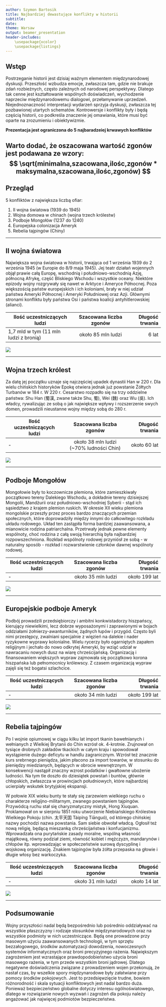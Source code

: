 ```yaml
---
author: Szymon Bartosik
title: Najbardziej dewastujące konflikty w historii
subtitle:
date: 
theme: Warsaw
output: beamer_presentation
header-includes: 
    \usepackage{xcolor}
    \usepackage{listings}
---
```




## Wstęp

Postrzeganie historii jest dzisiaj ważnym elementem międzynarodowej dyskusji. Przeszłość wzbudza emocje, zwłaszcza tam, gdzie nie brakuje zdań rozbieżnych, często zależnych od narodowej perspektywy. Dlatego tak cenne jest kształtowanie wspólnych doświadczeń, wychodzenie naprzeciw międzynarodowemu dialogowi, przełamywanie uprzedzeń. Niejednoznaczność interpretacji wydarzeń sprzyja dyskusji, zwłaszcza tej pozbawionej utartych schematów. Kontrowersje i konflikty były i będą częścią historii, co podkreśla znaczenie jej omawiania, które musi być oparte na zrozumieniu i obiektywizmie.

**Prezentacja jest ograniczona do 5 najbaradzeiej krwawych konfliktów**

Warto dodać, że oszacowana wartość zgonów jest podawana ze wzory: 
$$ \sqrt(minimalna,szacowana,ilośc,zgonów * maksymalna,szacowana,ilośc,zgonów) $$
---

## Przegląd

5 konfliktów z największa liczbą ofiar:
<!--- UWAGA WAŻNE pusta linia odstępu -->

1. II wojna światowa (1939 do 1945)
2. Wojna domowa w chinach (wojna trzech królestw)
3. Podboje Mongołów (1237 do 1240)
4. Europejska colonizacja Ameryk
5. Rebelia tajpingów (Chiny)
---
## II wojna światowa

Największa wojna światowa w historii, trwająca od 1 września 1939 do 2 września 1945 (w Europie do 8/9 maja 1945). Jej teatr działań wojennych objął prawie całą Europę, wschodnią i południowo-wschodnią Azję, północną Afrykę, część Bliskiego Wschodu i wszystkie oceany. Niektóre epizody wojny rozgrywały się nawet w Arktyce i Ameryce Północnej. Poza większością państw europejskich i ich koloniami, brały w niej udział państwa Ameryki Północnej i Ameryki Południowej oraz Azji. Głównymi stronami konfliktu były państwa Osi i państwa koalicji antyhitlerowskiej (alianci).  

| Ilość uczestniczących ludzi        | Szacowana liczba zgonów           | Długość trwania |
| ------------- |:-------------:| -----:|
| 1,7 mld w tym (11 mln ludzi z bronią)           | około 85 mln ludzi | 6 lat |
![](9.jpg)

<!--- Niestety pomiędzy tak zdefiniowanymi  blokami nie można umieszczać innych elementów-->
---
## Wojna trzech królest

Za datę jej początku uznaje się najczęściej upadek dynastii Han w 220 r. Dla wielu chińskich historyków Epokę otwiera jednak już powstanie Żółtych Turbanów w 184 r. W 220 r. Cesarstwo rozpadło się na trzy oddzielne państwa: Shu Han (蜀漢, zwane także Shu, 蜀), Wei (魏) oraz Wu (吳). Ich władcy, rywalizując ze sobą o jak największe wpływy i rozszerzenie swych domen, prowadzili nieustanne wojny między sobą do 280 r.

| Ilość uczestniczących ludzi        | Szacowana liczba zgonów           | Długość trwania |
| ------------- |:-------------:| -----:|
|     -      | około 38 mln ludzi (~70% ludności Chin) | około 60 lat |
![](7.jpg)

---

## Podboje Mongołów

Mongołowie były to koczownicze plemiona, które zamieszkiwały początkowo tereny Dalekiego Wschodu, a dokładnie tereny dzisiejszej Mongolii, Mandżurii oraz południowo-wschodniej Syberii - stąd ich sąsiedztwo z krajem plemion ruskich. W okresie XII wieku plemiona mongolskie przeszły przez proces bardzo znaczących przemian społecznych, które doprowadziły między innymi do całkowitego rozkładu układu rodowego. Układ ten zastąpiła forma bardziej zaawansowana, a mianowicie rodzina patriarchalna. Przetrwały jednak pewne elementy wspólnoty, choć rodzina z całą swoją hierarchią była najbardziej rozpowszechniona. Rozkład wspólnoty rodowej przyniósł ze sobą - w naturalny sposób - rozkład i rozwarstwienie członków dawnej wspólnoty rodowej.

| Ilość uczestniczących ludzi        | Szacowana liczba zgonów           | Długość trwania |
| ------------- |:-------------:| -----:|
|     -      | około 35 mln ludzi  | około 199 lat |
![](5.jpg)

---

## Europejskie podboje Ameryk

Podbój prowadzili przedsiębiorczy i ambitni konkwistadorzy hiszpańscy, kierujący niewielkimi, lecz dobrze wyposażonymi i zaprawionymi w bojach oddziałami żołnierzy-awanturników, żądnych łupów i przygód. Często byli nimi przestępcy, zwalniani specjalnie z więzień na dalekie i nader ryzykowne wyprawy kolonialne. Wielu rycerzy było ogarniętych zapałem religijnym i jechało do nowo odkrytej Ameryki, by wziąć udział w nawracaniu nowych dusz na wiarę chrześcijańską. Organizacją i finansowaniem większych wypraw zajmowała się początkowo korona hiszpańska lub pełnomocnicy królewscy. Z czasem organizacją wypraw zajęli się też bogatsi szlachcice.

| Ilość uczestniczących ludzi        | Szacowana liczba zgonów           | Długość trwania |
| ------------- |:-------------:| -----:|
|     -      | około 34 mln ludzi  | około 199 lat |
![](4.jpg)

---

## Rebelia tajpingów
Po I wojnie opiumowej w ciągu kilku lat import tkanin bawełnianych i wełnianych z Wielkiej Brytanii do Chin wzrósł ok. 4-krotnie. Zrujnował on tysiące drobnych zakładów tkackich w całym kraju i spowodował wystąpienie dużego deficytu w handlu zagranicznym. Wzrósł też znacznie kurs srebrnego pieniądza, jakim płacono za import towarów, w stosunku do pieniędzy miedzianych, będących w obrocie wewnętrznym. W konsekwencji nastąpił znaczny wzrost podatków i gwałtowne ubożenie ludności. Na tym tle doszło do dziesiątek powstań i buntów, głównie chłopskich, zwłaszcza w prowincjach południowych, które najbardziej ucierpiały wskutek brytyjskiej ekspansji.

W połowie XIX wieku bunty te stały się zarzewiem wielkiego ruchu o charakterze religijno-militarnym, zwanego powstaniem tajpingów. Przywódcą ruchu stał się charyzmatyczny mistyk, Hong Xiuquan. Proklamował on w sierpniu 1851 roku utworzenie Niebiańskiego Królestwa Wielkiego Pokoju (chin. 太平天囯 Tàipíng Tiānguó), od którego chińskiej nazwy pochodzi nazwa powstania. Sam siebie obwołał władcą. Ogłosił też nową religię, będącą mieszanką chrześcijaństwa i konfucjanizmu. Wprowadzała ona purytańskie zasady moralne, wspólną własność majątkową, równy podział ziemi, równość kobiet i mężczyzn, mandarynów i chłopów itp. wprowadzając w społeczeństwie surową dyscyplinę i wojskową organizację. Znakiem tajpingów była żółta przepaska na głowie i długie włosy bez warkoczyka.

| Ilość uczestniczących ludzi        | Szacowana liczba zgonów           | Długość trwania |
| ------------- |:-------------:| -----:|
|     -      | około 31 mln ludzi  | około 14 lat |
![](1.jpg)

---

## Podsumowanie

Wojny przyszłości nadal będą bezpośrednio lub pośrednio oddziaływać na wszystkie płaszczyzny i rodzaje stosunków międzynarodowych oraz na wszystkie podmioty w nich uczestniczące. Będą one prowadzone przy masowym użyciu
zaawansowanych technologii, w tym sprzętu bezzałogowego, środków automatyzacji dowodzenia, nowoczesnych systemów informatycznych oraz broni precyzyjnego rażenia. Największym zagrożeniem jest wzrastające prawdopodobieństwo użycia broni masowego rażenia, w tym przede wszystkim broni jądrowej.
Dlatego negatywne doświadczenia związane z prowadzeniem wojen przekonują,
że nastał czas, by wszelkie spory międzynarodowe były załatwiane przy pomocy środków pokojowych. Jest to przedsięwzięcie trudne, bowiem różnorodność i skala sytuacji
konfliktowych jest nadal bardzo duża. Ponieważ bezpieczeństwo globalne dotyczy interesu ogólnoświatowego, dlatego w rozwiązanie nowych wyzwań i zagrożeń dla pokoju
należy angażować jak najwięcej podmiotów bezpieczeństwa.
